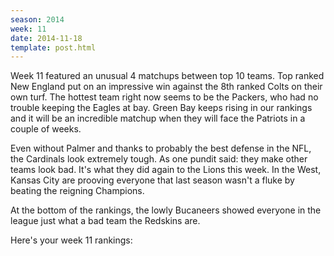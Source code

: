 ```yaml
---
season: 2014
week: 11
date: 2014-11-18
template: post.html
---
```


Week 11 featured an unusual 4 matchups between top 10 teams. Top ranked New England
put on an impressive win against the 8th ranked Colts on their own turf. The hottest
team right now seems to be the Packers, who had no trouble keeping the Eagles
at bay. Green Bay keeps rising in our rankings and it will be an incredible
matchup when they will face the Patriots in a couple of weeks.

Even without Palmer and thanks to probably the best defense in the NFL, the Cardinals
look extremely tough. As one pundit said: they make other teams look bad. It's what
they did again to the Lions this week. In the West, Kansas City are prooving everyone
that last season wasn't a fluke by beating the reigning Champions.

At the bottom of the rankings, the lowly Bucaneers showed everyone in the league
just what a bad team the Redskins are.

Here's your week 11 rankings:
